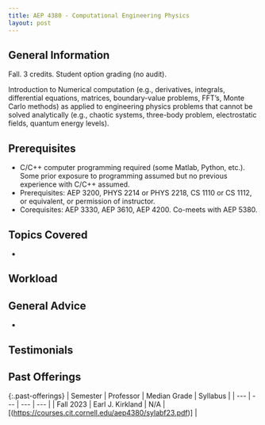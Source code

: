 ```yaml
---
title: AEP 4380 - Computational Engineering Physics
layout: post
---
```


<link rel="stylesheet" href="/main.css">

## General Information

Fall. 3 credits. Student option grading (no audit).

Introduction to Numerical computation (e.g., derivatives, integrals, differential equations, matrices, boundary-value problems, 
FFT’s, Monte Carlo methods) as applied to engineering physics problems that cannot be solved analytically (e.g., chaotic systems,
three-body problem, electrostatic fields, quantum energy levels).


## Prerequisites
  -  C/C++ computer programming required (some Matlab, Python, etc.). Some prior exposure to programming assumed but no previous experience with C/C++ assumed.
  - Prerequisites: AEP 3200, PHYS 2214 or PHYS 2218, CS 1110 or CS 1112, or equivalent, or permission of instructor. 
  - Corequisites: AEP 3330, AEP 3610, AEP 4200. Co-meets with AEP 5380. 


## Topics Covered

  - 

## Workload



## General Advice

  - 

## Testimonials



## Past Offerings

{:.past-offerings}
| Semester | Professor | Median Grade | Syllabus |
| --- | --- | --- | --- |
| Fall 2023 | Earl J. Kirkland | N/A | [(https://courses.cit.cornell.edu/aep4380/sylabf23.pdf)] |
